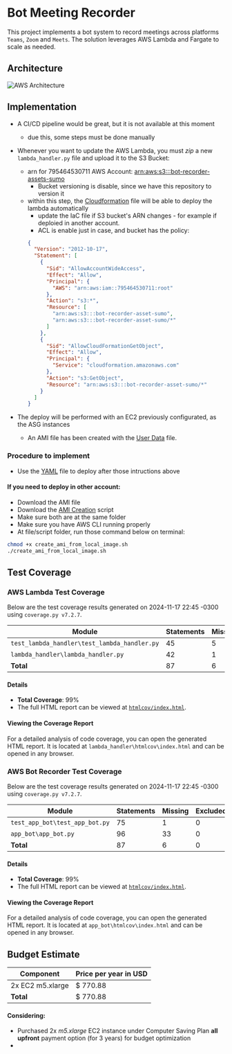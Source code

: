 # Bot Meeting Recorder

This project implements a bot system to record meetings across platforms `Teams`, `Zoom` and `Meets`. The solution leverages AWS Lambda and Fargate to scale as needed.

## Architecture
<img src="https://github.com/SUMO-Scheduler/bot-recorder/blob/main/images/aws-bot-recorder-drawio.png" alt="AWS Architecture" style="max-width: 100%; height: auto; justify-content: center">

## Implementation
- A CI/CD pipeline would be great, but it is not available at this moment
  - due this, some steps must be done manually
- Whenever you want to update the AWS Lambda, you must _zip_ a new `lambda_handler.py` file and upload it to the S3 Bucket:
  - arn for 795464530711 AWS Account: [arn:aws:s3:::bot-recorder-assets-sumo](https://us-east-1.console.aws.amazon.com/s3/buckets/bot-recorder-assets-sumo)
    - Bucket versioning is disable, since we have this repository to version it
  - within this step, the [Cloudformation](bot_recorder_deploy_iac.yaml) file will be able to deploy the lambda automatically
    - update the IaC file if S3 bucket's ARN changes - for example if deploied in another account.
    - ACL is enable just in case, and bucket has the policy:
    ```json
    {
      "Version": "2012-10-17",
      "Statement": [
        {
          "Sid": "AllowAccountWideAccess",
          "Effect": "Allow",
          "Principal": {
            "AWS": "arn:aws:iam::795464530711:root"
          },
          "Action": "s3:*",
          "Resource": [
            "arn:aws:s3:::bot-recorder-asset-sumo",
            "arn:aws:s3:::bot-recorder-asset-sumo/*"
          ]
        },
        {
          "Sid": "AllowCloudFormationGetObject",
          "Effect": "Allow",
          "Principal": {
            "Service": "cloudformation.amazonaws.com"
          },
          "Action": "s3:GetObject",
          "Resource": "arn:aws:s3:::bot-recorder-asset-sumo/*"
        }
      ]
    }
    ```

- The deploy will be performed with an EC2 previously configurated, as the ASG instances
  - An AMI file has been created with the [User Data](script\userdata.sh) file.

### Procedure to implement

- Use the [YAML](bot_recorder_deploy_iac.yaml) file to deploy after those intructions above

#### If you need to deploy in other account:

- Download the AMI file
- Download the [AMI Creation](script\create_ami_from_local_image.sh) script
- Make sure both are at the same folder
- Make sure you have AWS CLI running properly
- At file/script folder, run those command below on terminal:
```bash
chmod +x create_ami_from_local_image.sh
./create_ami_from_local_image.sh
```


## Test Coverage

### AWS Lambda Test Coverage

Below are the test coverage results generated on 2024-11-17 22:45 -0300 using `coverage.py v7.2.7`.

| Module                                       | Statements | Missing | Excluded | Coverage |
|----------------------------------------------|------------|---------|----------|----------|
| `test_lambda_handler\test_lambda_handler.py` | 45         | 5       | 0        | 89%      |
| `lambda_handler\lambda_handler.py`           | 42         | 1       | 0        | 98%      |
| **Total**                                    | 87         | 6       | 0        | 93%      |

#### Details

- **Total Coverage**: 99%
- The full HTML report can be viewed at [`htmlcov/index.html`](lambda_handler\htmlcov\index.html).

#### Viewing the Coverage Report

For a detailed analysis of code coverage, you can open the generated HTML report. It is located at `lambda_handler\htmlcov\index.html` and can be opened in any browser.

### AWS Bot Recorder Test Coverage

Below are the test coverage results generated on 2024-11-17 22:45 -0300 using `coverage.py v7.2.7`.

| Module                         | Statements | Missing | Excluded | Coverage |
|--------------------------------|------------|---------|----------|----------|
| `test_app_bot\test_app_bot.py` | 75         | 1       | 0        | 99%      |
| `app_bot\app_bot.py`           | 96         | 33      | 0        | 66%      |
| **Total**                      | 87         | 6       | 0        | 80%      |

#### Details

- **Total Coverage**: 99%
- The full HTML report can be viewed at [`htmlcov/index.html`](app_bot\htmlcov\index.html).

#### Viewing the Coverage Report

For a detailed analysis of code coverage, you can open the generated HTML report. It is located at `app_bot\htmlcov\index.html` and can be opened in any browser.

## Budget Estimate

| Component        | Price per year in USD |
|------------------|-----------------------|
| 2x EC2 m5.xlarge | $ 770.88              |
| **Total**        | $ 770.88              |

#### Considering:
- Purchased 2x _m5.xlarge_ EC2 instance under Computer Saving Plan **all upfront** payment option (for 3 years) for budget optimization
- 